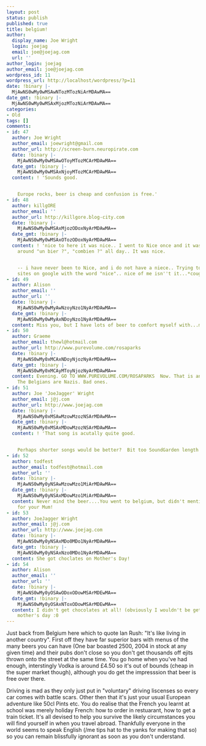 ```yaml
---
layout: post
status: publish
published: true
title: belgium!
author:
  display_name: Joe Wright
  login: joejag
  email: joe@joejag.com
  url: ''
author_login: joejag
author_email: joe@joejag.com
wordpress_id: 11
wordpress_url: http://localhost/wordpress/?p=11
date: !binary |-
  MjAwNS0wMy0wMSAwNTozMTozNiArMDAwMA==
date_gmt: !binary |-
  MjAwNS0wMy0wMSAxMjozMTozNiArMDAwMA==
categories:
- Old
tags: []
comments:
- id: 47
  author: Joe Wright
  author_email: joewright@gmail.com
  author_url: http://screen-burn.neuropirate.com
  date: !binary |-
    MjAwNS0wMy0wMSAwOToyMTozMCArMDAwMA==
  date_gmt: !binary |-
    MjAwNS0wMy0wMSAxNjoyMTozMCArMDAwMA==
  content: ! 'Sounds good.


    Europe rocks, beer is cheap and confusion is free.'
- id: 48
  author: killgORE
  author_email: ''
  author_url: http://killgore.blog-city.com
  date: !binary |-
    MjAwNS0wMy0wMSAxMjozODoxNyArMDAwMA==
  date_gmt: !binary |-
    MjAwNS0wMy0wMSAxOTozODoxNyArMDAwMA==
  content: ! 'nice to here it was nice.. I went to Nice once and it was nice. Sat
    around "un bier ?", "combien ?" all day.. It was nice.


    -- i have never been to Nice, and i do not have a niece.. Trying to rank your
    sites on google with the word "nice".. nice of me isn''t it...*cough* NICE'
- id: 49
  author: Alison
  author_email: ''
  author_url: ''
  date: !binary |-
    MjAwNS0wMy0wMyAwNzoyNzo1NyArMDAwMA==
  date_gmt: !binary |-
    MjAwNS0wMy0wMyAxNDoyNzo1NyArMDAwMA==
  content: Miss you, but I have lots of beer to comfort myself with...mwah ha hah.....
- id: 50
  author: Graeme
  author_email: thewl@hotmail.com
  author_url: http://www.purevolume.com/rosaparks
  date: !binary |-
    MjAwNS0wMy0xMCAxNDoyNjozNyArMDAwMA==
  date_gmt: !binary |-
    MjAwNS0wMy0xMCAyMToyNjozNyArMDAwMA==
  content: Evening. GO TO WWW.PUREVOLUME.COM/ROSAPARKS  Now. That is an order.
    The Belgians are Nazis. Bad ones.
- id: 51
  author: Joe 'JoeJagger' Wright
  author_email: j@j.com
  author_url: http://www.joejag.com
  date: !binary |-
    MjAwNS0wMy0xMSAwMzowMzozNSArMDAwMA==
  date_gmt: !binary |-
    MjAwNS0wMy0xMSAxMDowMzozNSArMDAwMA==
  content: ! 'That song is acutally quite good.


    Perhaps shorter songs would be better?  Bit too SoundGarden length atm!'
- id: 52
  author: todfest
  author_email: todfest@hotmail.com
  author_url: ''
  date: !binary |-
    MjAwNS0wMy0yNSAwMzowMzo1MiArMDAwMA==
  date_gmt: !binary |-
    MjAwNS0wMy0yNSAxMDowMzo1MiArMDAwMA==
  content: Never mind the beer....You went to belgium, but didn't mention buying chocolates
    for your Mum!
- id: 53
  author: JoeJagger Wright
  author_email: j@j.com
  author_url: http://www.joejag.com
  date: !binary |-
    MjAwNS0wMy0yNSAxMDo0MDo1NyArMDAwMA==
  date_gmt: !binary |-
    MjAwNS0wMy0yNSAxNzo0MDo1NyArMDAwMA==
  content: She got choclates on Mother's Day!
- id: 54
  author: Alison
  author_email: ''
  author_url: ''
  date: !binary |-
    MjAwNS0wMy0yOSAwODoxODowMSArMDEwMA==
  date_gmt: !binary |-
    MjAwNS0wMy0yOSAxNToxODowMSArMDEwMA==
  content: I didn't get chocolates at all! (obviously I wouldn't be getting them on
    mother's day :0
---
```

<p>Just back from Belgium here which to quote Ian Rush: "It's like living in another country".  First off they have far superior bars with menus of the many beers you can have (One bar boasted 2500, 2004 in stock at any given time) and their pubs don't close so you don't get thousands off ejits thrown onto the street at the same time.  You go home when you've had enough, interstingly Vodka is around &pound;4.50 so it's out of bounds (cheap in the super market though), although you do get the impresssion that beer is free over there.</p>
<p>Driving is mad as they only just put in "voluntary" driving liscenses so every car comes with battle scars.  Other then that it's just your usual European adventure like 50cl Pints etc.  You do realise that the French you learnt at school was merely holiday French: how to order in restuarant, how to get a train ticket.  It's all devised to help you survive the likely circumstances you will find yourself in when you travel abroad.  Thankfully everyone in the world seems to speak English (/me tips hat to the yanks for making that so) so you can remain blissfully ignorant as soon as you don't understand.</p>
